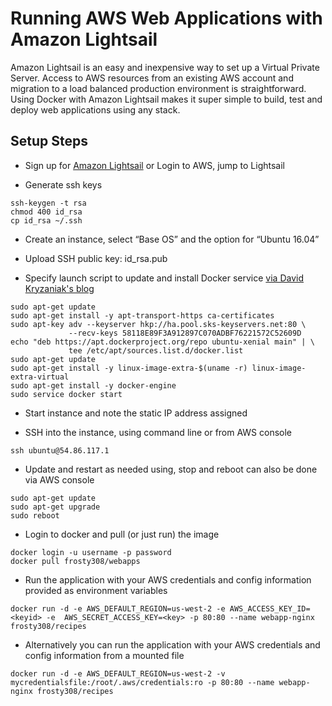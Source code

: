 Running AWS Web Applications with Amazon Lightsail
==================================================
Amazon Lightsail is an easy and inexpensive way to set up a Virtual Private Server. Access
to AWS resources from an existing AWS account and migration to a load balanced production
environment is straightforward. Using Docker with Amazon Lightsail makes it super simple
to build, test and deploy web applications using any stack.

Setup Steps
-----------
* Sign up for [Amazon Lightsail](https://amazonlightsail.com) or Login to AWS, jump to Lightsail

* Generate ssh keys
```
ssh-keygen -t rsa
chmod 400 id_rsa
cp id_rsa ~/.ssh
```
* Create an instance, select “Base OS” and the option for “Ubuntu 16.04”

* Upload SSH public key: id_rsa.pub

* Specify launch script to update and install Docker service [via David Kryzaniak's blog](https://davekz.com/docker-on-lightsail/)
```
sudo apt-get update
sudo apt-get install -y apt-transport-https ca-certificates
sudo apt-key adv --keyserver hkp://ha.pool.sks-keyservers.net:80 \
             --recv-keys 58118E89F3A912897C070ADBF76221572C52609D
echo "deb https://apt.dockerproject.org/repo ubuntu-xenial main" | \
             tee /etc/apt/sources.list.d/docker.list
sudo apt-get update
sudo apt-get install -y linux-image-extra-$(uname -r) linux-image-extra-virtual
sudo apt-get install -y docker-engine
sudo service docker start
```

* Start instance and note the static IP address assigned

* SSH into the instance, using command line or from AWS console
```
ssh ubuntu@54.86.117.1
```

* Update and restart as needed using, stop and reboot can also be done via AWS console
```
sudo apt-get update
sudo apt-get upgrade
sudo reboot
```

* Login to docker and pull (or just run) the image
```
docker login -u username -p password
docker pull frosty308/webapps
```
* Run the application with your AWS credentials and config information provided as environment variables
```
docker run -d -e AWS_DEFAULT_REGION=us-west-2 -e AWS_ACCESS_KEY_ID=<keyid> -e  AWS_SECRET_ACCESS_KEY=<key> -p 80:80 --name webapp-nginx frosty308/recipes
```
* Alternatively you can run the application with your AWS credentials and config information from a mounted file
```
docker run -d -e AWS_DEFAULT_REGION=us-west-2 -v mycredentialsfile:/root/.aws/credentials:ro -p 80:80 --name webapp-nginx frosty308/recipes
```
